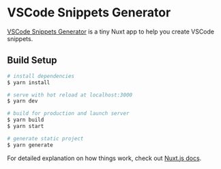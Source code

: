 # VSCode Snippets Generator

[VSCode Snippets Generator](https://snippets-generator.netlify.app/) is a tiny Nuxt app to help you create VSCode snippets.


## Build Setup

```bash
# install dependencies
$ yarn install

# serve with hot reload at localhost:3000
$ yarn dev

# build for production and launch server
$ yarn build
$ yarn start

# generate static project
$ yarn generate
```

For detailed explanation on how things work, check out [Nuxt.js docs](https://nuxtjs.org).
